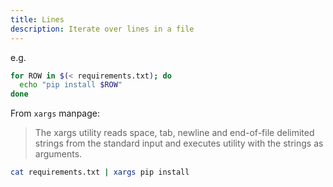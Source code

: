 ```yaml
---
title: Lines
description: Iterate over lines in a file
---
```


e.g.

```sh
for ROW in $(< requirements.txt); do
  echo "pip install $ROW"
done
```

From `xargs` manpage:

> The xargs utility reads space, tab, newline and end-of-file delimited strings from the standard input and executes utility with the strings as arguments.

```sh
cat requirements.txt | xargs pip install
```
